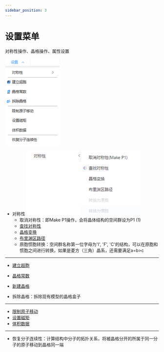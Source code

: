 ```yaml
---
sidebar_position: 3
---
```


# 设置菜单

对称性操作、晶格操作、属性设置

![settings](.././nested/qstudio_manual_settings.png)


<!-- <img src="nested/qstudio_manual_settings.png"> -->
<!-- <img src={require('./nested/qstudio_manual_settings.png').default} alt="设置" width="160px" /> -->

- 对称性 
  ![qstudio_manual_settings_symmtry](.././nested/qstudio_manual_settings_symmtry.png)
  - 取消对称性<span id="makep1"></span>：即Make P1操作，会将晶体结构的空间群设为P1 (1)
  - [查找对称性](../%E5%B7%A5%E5%85%B7/qstudio_manual_settings_symmtry_findsymmetry.md)
  - [晶格变换](../%E5%B7%A5%E5%85%B7/qstudio_manual_settings_symmtry_latticetransform.md)
  - [布里渊区路径](../%E5%B7%A5%E5%85%B7/qstudio_manual_settings_symmtry_drawbrillouin.md)
  - 原胞惯胞转换：空间群名称第一位字母为'I', 'F', 'C'的结构，可以在原胞和惯胞之间进行转换，如果是菱方（三角）晶系，还需要满足a=b>c

---
- [建立超胞](../%E5%B7%A5%E5%85%B7/qstudio_build_supercell.md)
- [晶格常数](../%E5%B7%A5%E5%85%B7/qstudio_manual_settings_latticeconstant.md)
- [新建晶格](../%E5%B7%A5%E5%85%B7/qstudio_manual_settings_newlattice.md)

- 拆除晶格<span id="breaklattice"></span>：拆除现有模型的晶格盒子

---

- [限制原子移动](../%E5%B7%A5%E5%85%B7/qstudio_manual_settings_fixatom.md)
- [设置磁矩](../%E5%B7%A5%E5%85%B7/qstudio_manual_settings_magmom.md)
- [体积数据](../%E5%B7%A5%E5%85%B7/qstudio_manual_settings_volumedata.md)
  
---

- 恢复分子连续性：计算结构中分子的拓扑关系，将被晶格分开的所属于同一分子的原子移动到晶格同一端

